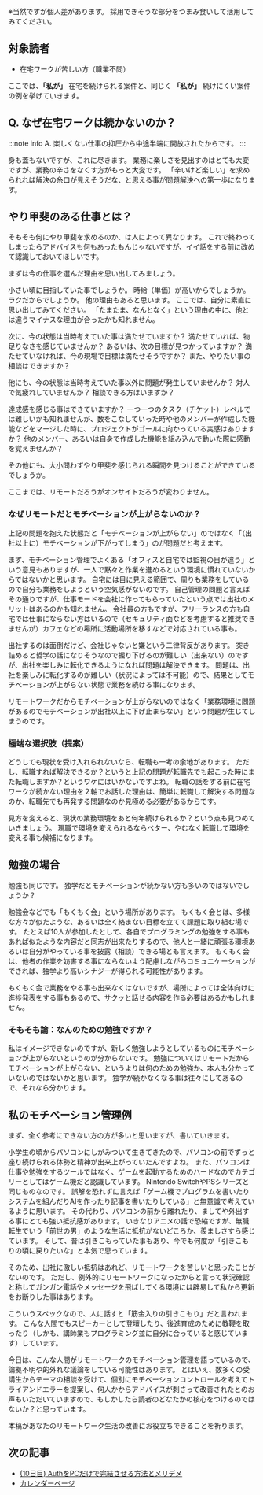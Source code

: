 ※当然ですが個人差があります。
採用できそうな部分をつまみ食いして活用してみてください。

## 対象読者
- 在宅ワークが苦しい方（職業不問）

ここでは、**「私が」** 在宅を続けられる案件と、同じく **「私が」** 続けにくい案件の例を挙げていきます。

## Q. なぜ在宅ワークは続かないのか？
:::note info
A. 楽しくない仕事の抑圧から中途半端に開放されたからです。
:::

身も蓋もないですが、これに尽きます。
業務に楽しさを見出すのはとても大変ですが、業務の辛さをなくす方がもっと大変です。
「辛いけど楽しい」を求められれば解決の糸口が見えそうだな、と思える事が問題解決への第一歩になります。

## やり甲斐のある仕事とは？
そもそも何にやり甲斐を求めるのか、は人によって異なります。
これで終わってしまったらアドバイスも何もあったもんじゃないですが、イイ話をする前に改めて認識しておいてほしいです。

まずは今の仕事を選んだ理由を思い出してみましょう。

小さい頃に目指していた事でしょうか。
時給（単価）が高いからでしょうか。
ラクだからでしょうか。
他の理由もあると思います。
ここでは、自分に素直に思い出してみてください。
「たまたま、なんとなく」という理由の中に、他とは違うマイナスな理由が合ったかも知れません。

次に、今の状態は当時考えていた事は満たせていますか？
満たせていれば、物足りなさを感じていませんか？
あるいは、次の目標が見つかっていますか？
満たせていなければ、今の現場で目標は満たせそうですか？
また、やりたい事の相談はできますか？

他にも、今の状態は当時考えていた事以外に問題が発生していませんか？
対人で気疲れしていませんか？
相談できる方はいますか？

達成感を感じる事はできていますか？
一つ一つのタスク（チケット）レベルでは難しいかも知れませんが、数をこなしていった時や他のメンバーが作成した機能などをマージした時に、プロジェクトがゴールに向かっている実感はありますか？
他のメンバー、あるいは自身で作成した機能を組み込んで動いた際に感動を覚えませんか？

その他にも、大小問わずやり甲斐を感じられる瞬間を見つけることができているでしょうか。

ここまでは、リモートだろうがオンサイトだろうが変わりません。

### なぜリモートだとモチベーションが上がらないのか？
上記の問題を抱えた状態だと「モチベーションが上がらない」のではなく「（出社以上に）モチベーションが下がってしまう」のが問題だと考えます。

まず、モチベーション管理でよくある「オフィスと自宅では監視の目が違う」という意見もありますが、一人で黙々と作業を進めるという環境に慣れていないからではないかと思います。
自宅には目に見える範囲で、周りも業務をしているので自分も業務をしようという空気感がないのです。
自己管理の問題と言えばその通りですが、仕事モードを会社に作ってもらっていたという点では出社のメリットはあるのかも知れません。
会社員の方もですが、フリーランスの方も自宅では仕事にならない方はいるので（セキュリティ面などを考慮すると推奨できませんが）カフェなどの場所に活動場所を移すなどで対応されている事も。

出社するのは面倒だけど、会社じゃないと嫌という二律背反があります。
突き詰めると哲学の話になりそうなので掘り下げるのが難しい（出来ない）のですが、出社を楽しみに転化できるようになれば問題は解決できます。
問題は、出社を楽しみに転化するのが難しい（状況によっては不可能）ので、結果としてモチベーションが上がらない状態で業務を続ける事になります。

リモートワークだからモチベーションが上がらないのではなく「業務環境に問題があるのでモチベーションが出社以上に下げ止まらない」という問題が生じてしまうのです。

### 極端な選択肢（提案）
どうしても現状を受け入れられないなら、転職も一考の余地があります。
ただし、転職すれば解決できるか？というと上記の問題が転職先でも起こった時にまた転職しますか？というワケにはいかないですよね。
転職の話をする前に在宅ワークが続かない理由を２軸でお話した理由は、簡単に転職して解決する問題なのか、転職先でも再発する問題なのか見極める必要があるからです。

見方を変えると、現状の業務環境をあと何年続けられるか？という点も見つめていきましょう。
現職で環境を変えられるならベター、やむなく転職して環境を変える事も候補になります。

## 勉強の場合
勉強も同じです。
独学だとモチベーションが続かない方も多いのではないでしょうか？

勉強会などでも「もくもく会」という場所があります。
もくもく会とは、多様な方々が似たような、あるいは全く絡まない目標を立てて課題に取り組む場です。
たとえば10人が参加したとして、各自でプログラミングの勉強をする事もあれば似たような内容だと同志が出来たりするので、他人と一緒に頑張る環境あるいは自分がやっている事を披露（相談）できる場とも言えます。
もくもく会は、他者の作業を妨害する事にならないよう配慮しながらコミュニケーションができれば、独学より高いシナジーが得られる可能性があります。

もくもく会で業務をやる事も出来なくはないですが、場所によっては全体向けに進捗発表をする事もあるので、サクッと話せる内容を作る必要はあるかもしれません。

### そもそも論：なんのための勉強ですか？
私はイメージできないのですが、新しく勉強しようとしているものにモチベーションが上がらないというのが分からないです。
勉強についてはリモートだからモチベーションが上がらない、というよりは何のための勉強か、本人も分かっていないのではないかと思います。
独学が続かなくなる事は往々にしてあるので、それなら分かります。

## 私のモチベーション管理例
まず、全く参考にできない方の方が多いと思いますが、書いていきます。

小学生の頃からパソコンにしがみついて生きてきたので、パソコンの前でずっと座り続けられる体勢と精神が出来上がっていたんですよね。
また、パソコンは仕事や勉強をするツールではなく、ゲームを起動するためのハードなのでカテゴリーとしてはゲーム機だと認識しています。
Nintendo SwitchやPSシリーズと同じものなのです。
誤解を恐れずに言えば「ゲーム機でプログラムを書いたりシステムを組んだりAIを作ったり記事を書いたりしている」と無意識で考えているように思います。
その代わり、パソコンの前から離れたり、ましてや外出する事にとても強い抵抗感があります。
いきなりアニメの話で恐縮ですが、無職転生でいう「前世の男」のような生活に抵抗がないどころか、羨ましさすら感じています。
そして、昔は引きこもっていた事もあり、今でも何度か「引きこもりの頃に戻りたいな」と本気で思っています。

そのため、出社に激しい抵抗はあれど、リモートワークを苦しいと思ったことがないのです。
ただし、例外的にリモートワークになったからと言って状況確認と称してガンガン電話やメッセージを飛ばしてくる環境には辟易して私から更新をお断りした事はあります。

こういうスペックなので、人に話すと「筋金入りの引きこもり」だと言われます。
こんな人間でもスピーカーとして登壇したり、後進育成のために教鞭を取ったり（しかも、講師業もプログラミング並に自分に合っていると感じています）しています。

今日は、こんな人間がリモートワークのモチベーション管理を語っているので、論拠不明や的外れな議論をしている可能性はあります。
とはいえ、数多くの受講生からテーマの相談を受けて、個別にモチベーションコントロールを考えてトライアンドエラーを提案し、何人かからアドバイスが刺さって改善されたとのお声もいただいていますので、もしかしたら読者のどなたかの核心をつけるのではないか？と思っています。

本稿があなたのリモートワーク生活の改善にお役立ちできることを祈ります。

## 次の記事
- [(10日目) AuthをPCだけで完結させる方法とメリデメ](https://qiita.com/nomurasan/items/e7bb03c717793a7c8b70)
- [カレンダーページ](https://qiita.com/advent-calendar/2022/oreno_nomurasan2022)
